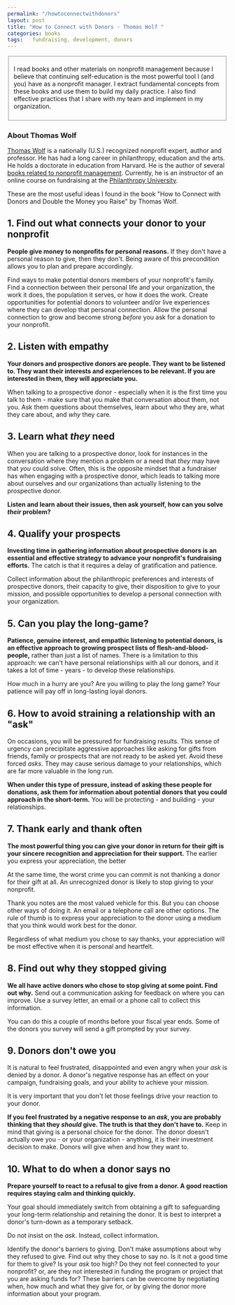 ```yaml
---
permalink: "/howtoconnectwithdonors"
layout: post
title: "How to Connect with Donors - Thomas Wolf "
categories: books
tags:	fundraising, development, donors
---
```

<fieldset><p>I read books and other materials on nonprofit management because I believe that continuing self-education is the most powerful tool I (and you) have as a nonprofit manager.  I extract fundamental concepts from these books and use them to build my daily practice.  I also find effective practices that I share with my team and implement in my organization.</p></fieldset>

### About Thomas Wolf

[Thomas Wolf](http://wolfbrown.com/people/dr-thomas-wolf) is a nationally (U.S.) recognized nonprofit expert, author and professor.  He has had a long career in philanthropy, education and the arts.  He holds a doctorate in education from Harvard.  He is the author of several [books related to nonprofit management](https://www.amazon.com/Thomas-Wolf/e/B001I7XT8O/ref=sr_ntt_srch_lnk_4?qid=1494346573&sr=8-4").  Currently, he is an instructor of an online course on fundraising at the [Philanthropy University](http://philanthropyu.org/).

These are the most useful ideas I found in the book "How to Connect with Donors and Double the Money you Raise" by Thomas Wolf.

## 1. Find out what connects your donor to your nonprofit

**People give money to nonprofits for personal reasons.**  If they don't have a personal reason to give, then they don't.  Being aware of this precondition allows you to plan and prepare accordingly.  

Find ways to make potential donors members of your nonprofit's family.  Find a connection between their personal life and your organization, the work it does, the population it serves, or how it does the work.  Create opportunities for potential donors to volunteer and/or live experiences where they can develop that personal connection.  Allow the personal connection to grow and become strong *before* you ask for a donation to your nonprofit. 

## 2. Listen with empathy

**Your donors and prospective donors are people.  They want to be listened to.  They want their interests and experiences to be relevant.  If you are interested in them, they will appreciate you.**  

When talking to a prospective donor - especially when it is the first time you talk to them - make sure that you make that conversation about them, not you.  Ask them questions about themselves, learn about who they are, what they care about, and *why* they care.

## 3. Learn what *they* need

When you are talking to a prospective donor, look for instances in the conversation where they mention a problem or a need that *they* may have that *you* could solve.  Often, this is the opposite mindset that a fundraiser has when engaging with a prospective donor, which leads to talking more about ourselves and our organizations than actually listening to the prospective donor.

**Listen and learn about their issues, then ask yourself, how can you solve *their* problem?**

## 4. Qualify your prospects

**Investing time in gathering information about prospective donors is an essential and effective strategy to advance your nonprofit's fundraising efforts.** The catch is that it requires a delay of gratification and patience.

Collect information about the philanthropic preferences and interests of prospective donors, their capacity to give, their disposition to give to your mission, and possible opportunities to develop a personal connection with your organization. 

## 5. Can you play the long-game?

**Patience, genuine interest, and empathic listening to potential donors, is an effective approach to growing prospect lists of flesh-and-blood-people,** rather than just a list of names.  There is a limitation to this approach: we can't have personal relationships with all our donors, and it takes a lot of time - years - to develop these relationships.  

How much in a hurry are you? Are you willing to play the long game?  Your patience will pay off in long-lasting loyal donors.    

## 6. How to avoid straining a relationship with an "ask"

On occasions, you will be pressured for fundraising results.  This sense of urgency can precipitate aggressive approaches like asking for gifts from friends, family or prospects that are not ready to be asked yet.  Avoid these forced *asks*.  They may cause serious damage to your relationships, which are far more valuable in the long run.

**When under this type of pressure, instead of asking these people for donations, ask them for information about potential donors that you could approach in the short-term.**  You will be protecting - and building - your relationships. 

## 7. Thank early and thank often

**The most powerful thing you can give your donor in return for their gift is your sincere recognition and appreciation for their support.**  The earlier you express your appreciation, the better

At the same time, the worst crime you can commit is not thanking a donor for their gift at all.  An unrecognized donor is likely to stop giving to your nonprofit.  

Thank you notes are the most valued vehicle for this.  But you can choose other ways of doing it.  An email or a telephone call are other options.  The rule of thumb is to express your appreciation to the donor using a medium that you think would work best for the donor.   

Regardless of what medium you chose to say thanks, your appreciation will be most effective when it is personal and heartfelt. 

## 8. Find out why they stopped giving

**We all have active donors who chose to stop giving at some point.  Find out why.**  Send out a communication asking for feedback on where you can improve.  Use a survey letter, an email or a phone call to collect this information.  

You can do this a couple of months before your fiscal year ends. Some of the donors you survey will send a gift prompted by your survey.

## 9. Donors don't owe you

It is natural to feel frustrated, disappointed and even angry when your *ask* is denied by a donor.  A donor's negative response has an effect on your campaign, fundraising goals, and your ability to achieve your mission.  

It is very important that you don't let those feelings drive your reaction to your donor.  

**If you feel frustrated by a negative response to an *ask*, you are probably thinking that they *should* give.  The truth is that they don't have to.**  Keep in mind that giving is a personal choice for the donor.  The donor doesn't actually owe you - or your organization - anything, it is their investment decision to make.   Donors will give when and how they want to.  

## 10. What to do when a donor says no

**Prepare yourself to react to a refusal to give from a donor. A good reaction requires staying calm and thinking quickly.**  

Your goal should immediately switch from obtaining a gift to safeguarding your long-term relationship and retaining the donor.  It is best to interpret a donor's turn-down as a temporary setback.  

Do not insist on the *ask*.  Instead, collect information.  

Identify the donor's barriers to giving.  Don't make assumptions about why they refused to give.  Find out why they chose to say no.  Is it not a good time for them to give? Is your *ask* too high? Do they not feel connected to your nonprofit? or, are they not interested in funding the program or project that you are asking funds for?  These barriers can be overcome by negotiating when, how much and what they give for, or by giving the donor more information about your program. 